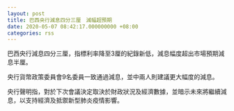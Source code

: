 ```yaml
---
layout: post
title: 巴西央行減息四分三厘　減幅超預期
date: 2020-05-07 08:42:17.000000000 +08:00
categories: rss
---
```


巴西央行減息四分三厘，指標利率降至3厘的紀錄新低，減息幅度超出市場預期減息半厘。

央行貨幣政策委員會9名委員一致通過減息，並中兩人則建議更大幅度的減息。

央行聲明指，對於下次會議決定取決於財政狀況及經濟數據，並暗示未來將繼續減息，以支持經濟及抵禦新型肺炎疫情影響。
